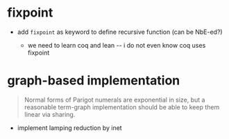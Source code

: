 # fixpoint

- add `fixpoint` as keyword to define recursive function (can be NbE-ed?)

  - we need to learn coq and lean -- i do not even know coq uses fixpoint

# graph-based implementation

> Normal forms of Parigot numerals are exponential in size,
> but a reasonable term-graph implementation
> should be able to keep them linear via sharing.

- implement lamping reduction by inet

